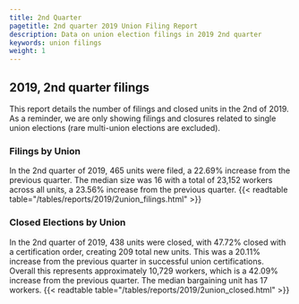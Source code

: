 ```yaml
---
title: 2nd Quarter 
pagetitle: 2nd quarter 2019 Union Filing Report
description: Data on union election filings in 2019 2nd quarter 
keywords: union filings
weight: 1
---
```


## 2019, 2nd quarter filings

This report details the number of filings and closed units in the 2nd of 2019. As a reminder, we are only showing filings and closures related to single union elections (rare multi-union elections are excluded).

### Filings by Union
In the 2nd quarter of 2019, 465 units were filed, a 22.69% increase from the previous quarter. The median size was 16 with a total of 23,152 workers across all units, a 23.56% increase from the previous quarter.
{{< readtable table="/tables/reports/2019/2union_filings.html" >}}

### Closed Elections by Union
In the 2nd quarter of 2019, 438 units were closed, with 47.72% closed with a certification order, creating 209 total new units. This was a 20.11% increase from the previous quarter in successful union certifications. Overall this represents approximately 10,729 workers, which is a 42.09% increase from the previous quarter. The median bargaining unit has 17 workers.
{{< readtable table="/tables/reports/2019/2union_closed.html" >}}
